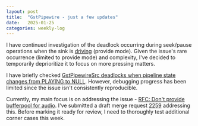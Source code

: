 ```yaml
---
layout: post
title:  "GstPipewire - just a few updates"
date:   2025-01-25
categories: weekly-log
---
```

I have continued investigation of the deadlock occurring during seek/pause operations when the sink is [driving](https://docs.pipewire.org/page_streams.html#sec_stream_driving) (provide mode). Given the issue's rare occurrence (limited to provide mode) and complexity, I've decided to temporarily deprioritize it to focus on more pressing matters.

I have briefly checked [GstPipewireSrc deadlocks when pipeline state changes from PLAYING to NULL](https://gitlab.freedesktop.org/pipewire/pipewire/-/issues/4511). However, debugging progress has been limited since the issue isn't consistently reproducible.

Currently, my main focus is on addressing the issue - [RFC: Don't provide bufferpool for audio](https://gitlab.freedesktop.org/pipewire/pipewire/-/issues/4519). I've submitted a draft merge request [2259](https://gitlab.freedesktop.org/pipewire/pipewire/-/merge_requests/2259) addressing this. Before marking it ready for review, I need to thoroughly test additional corner cases this week.
